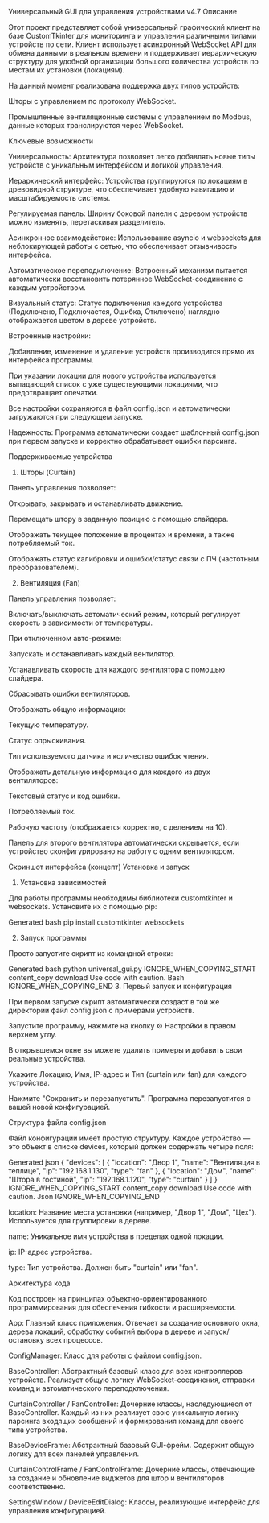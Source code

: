 Универсальный GUI для управления устройствами v4.7
Описание

Этот проект представляет собой универсальный графический клиент на базе CustomTkinter для мониторинга и управления различными типами устройств по сети. Клиент использует асинхронный WebSocket API для обмена данными в реальном времени и поддерживает иерархическую структуру для удобной организации большого количества устройств по местам их установки (локациям).

На данный момент реализована поддержка двух типов устройств:

Шторы с управлением по протоколу WebSocket.

Промышленные вентиляционные системы с управлением по Modbus, данные которых транслируются через WebSocket.

Ключевые возможности

Универсальность: Архитектура позволяет легко добавлять новые типы устройств с уникальным интерфейсом и логикой управления.

Иерархический интерфейс: Устройства группируются по локациям в древовидной структуре, что обеспечивает удобную навигацию и масштабируемость системы.

Регулируемая панель: Ширину боковой панели с деревом устройств можно изменять, перетаскивая разделитель.

Асинхронное взаимодействие: Использование asyncio и websockets для неблокирующей работы с сетью, что обеспечивает отзывчивость интерфейса.

Автоматическое переподключение: Встроенный механизм пытается автоматически восстановить потерянное WebSocket-соединение с каждым устройством.

Визуальный статус: Статус подключения каждого устройства (Подключено, Подключается, Ошибка, Отключено) наглядно отображается цветом в дереве устройств.

Встроенные настройки:

Добавление, изменение и удаление устройств производится прямо из интерфейса программы.

При указании локации для нового устройства используется выпадающий список с уже существующими локациями, что предотвращает опечатки.

Все настройки сохраняются в файл config.json и автоматически загружаются при следующем запуске.

Надежность: Программа автоматически создает шаблонный config.json при первом запуске и корректно обрабатывает ошибки парсинга.

Поддерживаемые устройства
1. Шторы (Curtain)

Панель управления позволяет:

Открывать, закрывать и останавливать движение.

Перемещать штору в заданную позицию с помощью слайдера.

Отображать текущее положение в процентах и времени, а также потребляемый ток.

Отображать статус калибровки и ошибки/статус связи с ПЧ (частотным преобразователем).

2. Вентиляция (Fan)

Панель управления позволяет:

Включать/выключать автоматический режим, который регулирует скорость в зависимости от температуры.

При отключенном авто-режиме:

Запускать и останавливать каждый вентилятор.

Устанавливать скорость для каждого вентилятора с помощью слайдера.

Сбрасывать ошибки вентиляторов.

Отображать общую информацию:

Текущую температуру.

Статус опрыскивания.

Тип используемого датчика и количество ошибок чтения.

Отображать детальную информацию для каждого из двух вентиляторов:

Текстовый статус и код ошибки.

Потребляемый ток.

Рабочую частоту (отображается корректно, с делением на 10).

Панель для второго вентилятора автоматически скрывается, если устройство сконфигурировано на работу с одним вентилятором.

Скриншот интерфейса (концепт)
Установка и запуск
1. Установка зависимостей

Для работы программы необходимы библиотеки customtkinter и websockets. Установите их с помощью pip:

Generated bash
pip install customtkinter websockets

2. Запуск программы

Просто запустите скрипт из командной строки:

Generated bash
python universal_gui.py
IGNORE_WHEN_COPYING_START
content_copy
download
Use code with caution.
Bash
IGNORE_WHEN_COPYING_END
3. Первый запуск и конфигурация

При первом запуске скрипт автоматически создаст в той же директории файл config.json с примерами устройств.

Запустите программу, нажмите на кнопку ⚙️ Настройки в правом верхнем углу.

В открывшемся окне вы можете удалить примеры и добавить свои реальные устройства.

Укажите Локацию, Имя, IP-адрес и Тип (curtain или fan) для каждого устройства.

Нажмите "Сохранить и перезапустить". Программа перезапустится с вашей новой конфигурацией.

Структура файла config.json

Файл конфигурации имеет простую структуру. Каждое устройство — это объект в списке devices, который должен содержать четыре поля:

Generated json
{
  "devices": [
    {
      "location": "Двор 1",
      "name": "Вентиляция в теплице",
      "ip": "192.168.1.130",
      "type": "fan"
    },
    {
      "location": "Дом",
      "name": "Штора в гостиной",
      "ip": "192.168.1.120",
      "type": "curtain"
    }
  ]
}
IGNORE_WHEN_COPYING_START
content_copy
download
Use code with caution.
Json
IGNORE_WHEN_COPYING_END

location: Название места установки (например, "Двор 1", "Дом", "Цех"). Используется для группировки в дереве.

name: Уникальное имя устройства в пределах одной локации.

ip: IP-адрес устройства.

type: Тип устройства. Должен быть "curtain" или "fan".

Архитектура кода

Код построен на принципах объектно-ориентированного программирования для обеспечения гибкости и расширяемости.

App: Главный класс приложения. Отвечает за создание основного окна, дерева локаций, обработку событий выбора в дереве и запуск/остановку всех процессов.

ConfigManager: Класс для работы с файлом config.json.

BaseController: Абстрактный базовый класс для всех контроллеров устройств. Реализует общую логику WebSocket-соединения, отправки команд и автоматического переподключения.

CurtainController / FanController: Дочерние классы, наследующиеся от BaseController. Каждый из них реализует свою уникальную логику парсинга входящих сообщений и формирования команд для своего типа устройства.

BaseDeviceFrame: Абстрактный базовый GUI-фрейм. Содержит общую логику для всех панелей управления.

CurtainControlFrame / FanControlFrame: Дочерние классы, отвечающие за создание и обновление виджетов для штор и вентиляторов соответственно.

SettingsWindow / DeviceEditDialog: Классы, реализующие интерфейс для управления конфигурацией.